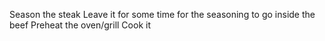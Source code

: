 Season the steak
Leave it for some time for the seasoning to go inside the beef
Preheat the oven/grill
Cook it